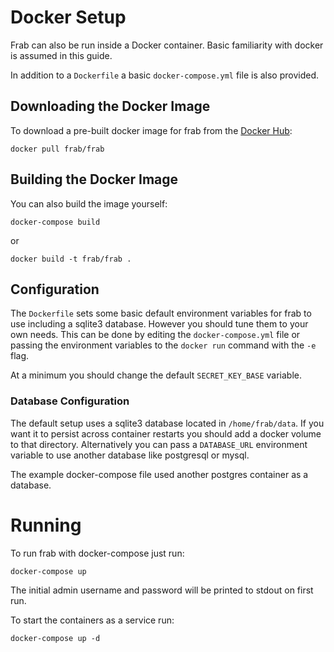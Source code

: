 # Docker Setup

Frab can also be run inside a Docker container. Basic familiarity with docker is assumed in this guide.

In addition to a `Dockerfile` a basic `docker-compose.yml` file is also provided.


## Downloading the Docker Image

To download a pre-built docker image for frab from the [Docker Hub](https://hub.docker.com/r/frab/frab/):


```
docker pull frab/frab
```

## Building the Docker Image

You can also build the image yourself:


```
docker-compose build
```

or

```
docker build -t frab/frab .
```


## Configuration

The `Dockerfile` sets some basic default environment variables for frab to use including a sqlite3 database. However you should tune them to your own needs. This can be done by editing the `docker-compose.yml` file or passing the environment variables to the `docker run` command with the `-e` flag.

At a minimum you should change the default `SECRET_KEY_BASE` variable.

### Database Configuration

The default setup uses a sqlite3 database located in `/home/frab/data`. If you want it to persist across container restarts you should add a docker volume to that directory. Alternatively you can pass a `DATABASE_URL` environment variable to use another database like postgresql or mysql.

The example docker-compose file used another postgres container as a database.

# Running

To run frab with docker-compose just run:

```
docker-compose up
```

The initial admin username and password will be printed to stdout on first run.


To start the containers as a service run:

```
docker-compose up -d
```
